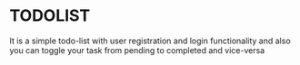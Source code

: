 # TODOLIST
It is a simple todo-list with user registration and login functionality and also you can toggle your task from pending to completed and vice-versa

